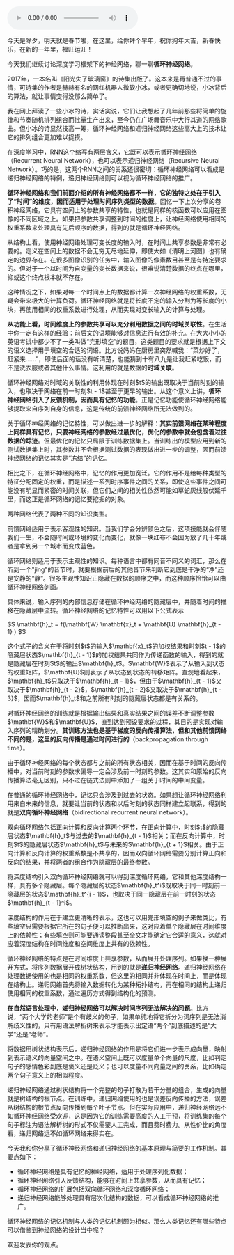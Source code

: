 <audio title="30 深度学习框架下的神经网络 _ 昨日重现：循环神经网络" src="https://static001.geekbang.org/resource/audio/88/94/885a91201944adfc12b8077b5b731994.mp3" controls="controls"></audio> 
<p>今天是除夕，明天就是春节啦，在这里，给你拜个早年，祝你狗年大吉，新春快乐，在新的一年里，福旺运旺！</p>
<p>今天我们继续讨论深度学习框架下的神经网络，聊一聊<strong><span class="orange">循环神经网络</span></strong>。</p>
<p>2017年，一本名叫《阳光失了玻璃窗》的诗集出版了。这本来是再普通不过的事情，可诗集的作者是赫赫有名的网红机器人微软小冰，或者更确切地说，小冰背后的算法，就让事情变得没那么简单了。</p>
<p>我在网上拜读了一些小冰的诗，实话实说，它们让我想起了几年前那些将简单的旋律和节奏随机排列组合而批量生产出来，至今仍在广场舞音乐中大行其道的网络歌曲。但小冰的诗显然技高一筹，循环神经网络和递归神经网络这些高大上的技术让它的排列组合更加难以捉摸。</p>
<p>在深度学习中，<span class="orange">RNN</span>这个缩写有两层含义，它既可以表示<span class="orange">循环神经网络</span>（Recurrent Neural Network），也可以表示<span class="orange">递归神经网络</span>（Recursive Neural Network）。巧的是，这两个RNN之间的关系还很密切：循环神经网络可以看成是递归神经网络的特例，递归神经网络则可以视为循环神经网络的推广。</p>
<p><strong>循环神经网络和我们前面介绍的所有神经网络都不一样，它的独特之处在于引入了“时间”的维度，因而适用于处理时间序列类型的数据</strong>。回忆一下上次分享的卷积神经网络，它具有空间上的参数共享的特性，也就是同样的核函数可以应用在图像的不同区域之上。如果把参数共享调整到时间的维度上，让神经网络使用相同的权重系数来处理具有先后顺序的数据，得到的就是循环神经网络。</p>
<p>从结构上看，使用神经网络处理可变长度的输入时，在时间上共享参数是非常有必要的。定义在空间上的数据不会无穷无尽地延伸，即使大如《清明上河图》也有确定的边界存在。在很多图像识别的任务中，输入图像的像素数目甚至是有特定要求的。但对于一个以时间为自变量的变长数据来说，很难说清楚数据的终点在哪里，抑或这个终点根本就不存在。</p>
<p>这种情况之下，如果对每一个时间点上的数据都计算一次神经网络的权重系数，无疑会带来极大的计算负荷。循环神经网络就是将长度不定的输入分割为等长度的小块，再使用相同的权重系数进行处理，从而实现对变长输入的计算与处理。</p>
<!-- [[[read_end]]] -->
<p><strong>从功能上看，时间维度上的参数共享可以充分利用数据之间的时域关联性</strong>。在生活中你一定有这样的经验：前后文的语境能够对信息进行有效的补充。在大大小小的英语考试中都少不了一类叫做“完形填空”的题目，这类题目的要求就是根据上下文的语义选择用于填空的合适的词语。比方说妈妈在厨房里突然喊我：“菜炒好了，赶紧来......”，即使后面的话没有听清楚，也能猜到十有八九是让我赶紧吃饭，而不是洗衣服或者其他什么事情。这利用的就是数据的<strong>时域关联</strong>。</p>
<p>循环神经网络对时域的关联性的利用体现在时刻$t$的输出既取决于当前时刻的输入，也取决于网络在前一时刻$t - 1$甚至于更早的输出。从这个意义上讲，<strong>循环神经网络引入了反馈机制，因而具有记忆的功能</strong>。正是记忆功能使循环神经网络能够提取来自序列自身的信息，这是传统的前馈神经网络所无法做到的。</p>
<p>关于循环神经网络的记忆特性，可以做出进一步的解释：<strong>其实前馈网络在某种程度上同样具有记忆，只要神经网络的参数经过最优化，优化的参数中就会包含着过往数据的踪迹</strong>。但最优化的记忆只局限于训练数据集上。当训练出的模型应用到新的测试数据集上时，其参数并不会根据测试数据的表现做出进一步的调整，因而前馈神经网络的记忆其实是“冻结”的记忆。</p>
<p>相比之下，在循环神经网络中，记忆的作用更加宽泛。它的作用不是给每种类型的特征分配固定的权重，而是描述一系列时序事件之间的关系，即使这些事件之间可能没有明显而紧密的时间关联，但它们之间的相关性依然可能如草蛇灰线般伏延千里，而这正是循环网络的记忆要挖掘的对象。</p>
<p>两种网络代表了两种不同的知识类型。</p>
<p>前馈网络适用于表示客观性的知识。当我们学会分辨颜色之后，这项技能就会伴随我们一生，不会随时间或环境的变化而变化，就像一块红布不会因为放了几十年或者是拿到另一个城市而变成蓝色。</p>
<p>循环网络则适用于表示主观性的知识。每种语言中都有同音不同义的词汇，那么在听到一个&quot;jing&quot;的音节时，就要根据前后的其他音节来判断它到底是干净的“净”还是安静的“静”。很多主观性知识正隐藏在数据的顺序之中，而这种顺序恰恰可以由循环神经网络刻画。</p>
<p>具体来说，输入序列的内部信息存储在循环神经网络的隐藏层中，并随着时间的推移在隐藏层中流转。循环神经网络的记忆特性可以用以下公式表示</p>
<p>$$ \mathbf{h}_t = f(\mathbf{W} \mathbf{x}_t + \mathbf{U} \mathbf{h}_{t - 1} ) $$ </p>
<p>这个式子的含义在于将时刻$t$的输入$\mathbf{x}_t$的加权结果和时刻$t - 1$的隐藏层状态$\mathbf{h}_{t - 1}$的加权结果共同作为传递函数的输入，得到的就是隐藏层在时刻$t$的输出$\mathbf{h}_t$。$\mathbf{W}$表示了从输入到状态的权重矩阵，$\mathbf{U}$则表示了从状态到状态的转移矩阵。直观地看起来，$\mathbf{h}_t$只取决于$\mathbf{h}_{t - 1}$，但由于$\mathbf{h}_{t - 1}$又取决于$\mathbf{h}_{t - 2}$，$\mathbf{h}_{t - 2}$又取决于$\mathbf{h}_{t - 3}$，因而$\mathbf{h}_t$和之前所有时刻的隐藏层状态都是有关系的。</p>
<p>对循环神经网络的训练就是根据输出结果和真实结果之间的误差不断调整参数$\mathbf{W}$和$\mathbf{U}$，直到达到预设要求的过程，其目的是实现对输入序列的精确划分。<strong>其训练方法也是基于梯度的反向传播算法，但和其他前馈网络不同的是，这里的反向传播是通过时间进行的</strong>（backpropagation through time）。</p>
<p>由于循环神经网络的每个状态都与之前的所有状态相关，因而在基于时间的反向传播中，对当前时刻的参数求偏导一定会涉及前一时刻的参数。这其实和原始的反向传播算法毫无区别，只不过在链式法则中添加了一组关于时间的中间变量。</p>
<p>在普通的循环神经网络中，记忆只会涉及到过去的状态。如果想让循环神经网络利用来自未来的信息，就要让当前的状态和以后时刻的状态同样建立起联系，得到的就是<strong><span class="orange">双向循环神经网络</span></strong>（bidirectional recurrent neural network）。</p>
<p>双向循环网络包括正向计算和反向计算两个环节，在正向计算中，时刻$t$的隐藏层状态$\mathbf{h}_t$与过去的$\mathbf{h}_{t - 1}$相关；而在反向计算中，时刻$t$的隐藏层状态$\mathbf{h}_t$与未来的$\mathbf{h}_{t + 1}$相关。由于正向计算和反向计算的权重系数是不共享的，因而双向循环网络需要分别计算正向和反向的结果，并将两者的组合作为隐藏层的最终参数。</p>
<p>将深度结构引入双向循环神经网络就可以得到深度循环网络，它和其他深度结构一样，具有多个隐藏层。每个隐藏层的状态$\mathbf{h}_t^i$既取决于同一时刻前一隐藏层的状态$\mathbf{h}_t^{i - 1}$，也取决于同一隐藏层在前一时刻的状态$\mathbf{h}_{t - 1}^i$。</p>
<p>深度结构的作用在于建立更清晰的表示，这也可以用完形填空的例子来做类比，有些填空只需要根据它所在的句子便可以推断出来，这对应着单个隐藏层在时间维度上的依赖性；有些填空则可能要通读整段甚至全文才能确定它合适的意义，这就对应着深度结构在时间维度和空间维度上共有的依赖性。</p>
<p>循环神经网络的特点是在时间维度上共享参数，从而展开处理序列。如果换一种展开方式，将序列数据展开成树状结构，用到的就是<strong><span class="orange">递归神经网络</span></strong>。递归神经网络在处理数据使用的也是相同的权重系数，但这里的相同并非体现在时间上，而是体现在结构上。递归网络首先将输入数据转化为某种拓扑结构，再在相同的结构上递归使用相同的权重系数，通过遍历方式得到结构化的预测。</p>
<p><strong>在自然语言处理中，递归神经网络可以解决时间序列无法解决的问题</strong>。比方说，“两个大学的老师”是个有歧义的句子，如果单纯地将它拆分为词序列是无法消解歧义性的，只有用语法解析树来表示才能表示出定语“两个”到底描述的是“大学”还是“老师”。</p>
<p>将数据用树状结构表示后，递归神经网络的作用是将它们进一步表示成向量，映射到表示语义的向量空间之中。在语义空间上既可以度量单个向量的尺度，比如判定句子的感情色彩到底是褒义还是贬义；也可以度量不同向量之间的关系，比如确定两个句子意义上的相似程度。</p>
<p>递归神经网络通过树状结构将一个完整的句子打散为若干分量的组合，生成的向量就是树结构的根节点。在训练中，递归网络使用的也是误差反向传播的方法，误差从树结构的根节点反向传播到每个叶子节点。但在实际应用中，递归神经网络远不如循环神经网络受欢迎，这是因为它的训练需要高度的人工干预，将训练集的每个句子标注为语法解析树的形式不仅需要人工完成，而且费时费力。从性价比的角度看，递归网络远不如循环网络来得实在。</p>
<p>今天我和你分享了循环神经网络和递归神经网络的基本原理与简要的工作机制。其要点如下：</p>
<ul>
<li>循环神经网络是具有记忆的神经网络，适用于处理序列化数据；</li>
<li>循环神经网络引入反馈结构，能够在时间上共享参数，从而具有记忆；</li>
<li>循环神经网络的扩展包括双向循环网络和深度循环网络；</li>
<li>递归神经网络能够处理具有层次化结构的数据，可以看成循环神经网络的推广。</li>
</ul>
<p>循环神经网络的记忆机制与人类的记忆机制颇为相似。那么人类记忆还有哪些特点可以借鉴到神经网络的设计当中呢？</p>
<p>欢迎发表你的观点。</p>
<p><img src="https://static001.geekbang.org/resource/image/3b/05/3b35d656105e4d355b968f7f292d9a05.jpg" alt=""></p>
<p></p>
